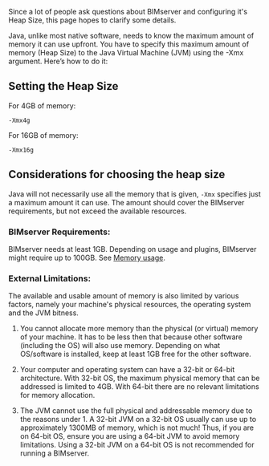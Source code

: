 Since a lot of people ask questions about BIMserver and configuring it's Heap Size, this page hopes to clarify some details.

Java, unlike most native software, needs to know the maximum amount of memory it can use upfront. You have to specify this maximum amount of memory (Heap Size) to the Java Virtual Machine (JVM) using the -Xmx argument. Here’s how to do it:

## Setting the Heap Size

For 4GB of memory:

```
-Xmx4g
```

For 16GB of memory:

```
-Xmx16g
```

## Considerations for choosing the heap size

Java will not necessarily use all the memory that is given, `-Xmx` specifies just a maximum amount it can use.
The amount should cover the BIMserver requirements, but not exceed the available resources.

### BIMserver Requirements:

BIMserver needs at least 1GB.
Depending on usage and plugins, BIMserver might require up to 100GB.
See [Memory usage](Memory-usage.md).

### External Limitations:

The available and usable amount of memory is also limited by various factors, namely your machine's physical resources, the operating system and the JVM bitness.

1. You cannot allocate more memory than the physical (or virtual) memory of your machine. It has to be less then that because other software (including the OS) will also use memory. Depending on what OS/software is installed, keep at least 1GB free for the other software.

2. Your computer and operating system can have a 32-bit or 64-bit architecture. With 32-bit OS, the maximum physical memory that can be addressed is limited to 4GB. With 64-bit there are no relevant limitations for memory allocation.

3. The JVM cannot use the full physical and addressable memory due to the reasons under 1. A 32-bit JVM on a 32-bit OS usually can use up to approximately 1300MB of memory, which is not much! Thus, if you are on 64-bit OS, ensure you are using a 64-bit JVM to avoid memory limitations. Using a 32-bit JVM on a 64-bit OS is not recommended for running a BIMserver.

